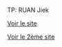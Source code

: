 TP: RUAN Jiek

[Voir le site](https://jiek-itic.github.io/TP_JS_banque_et_formulaire/bank_system.html)

[Voir le 2ème site](https://jiek-itic.github.io/TP_JS_banque_et_formulaire/form_age.html)
